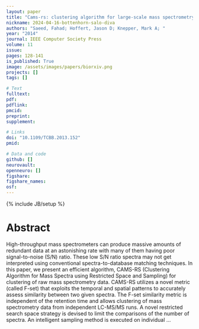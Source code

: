 ```yaml
---
layout: paper
title: "Cams-rs: clustering algorithm for large-scale mass spectrometry data using restricted search space and intelligent random sampling"
nickname: 2024-04-16-bottenhorn-salo-diva
authors: "Saeed, Fahad; Hoffert, Jason D; Knepper, Mark A; "
year: "2014"
journal: IEEE Computer Society Press
volume: 11
issue:
pages: 128-141
is_published: True
image: /assets/images/papers/biorxiv.png
projects: []
tags: []

# Text
fulltext:
pdf:
pdflink:
pmcid:
preprint: 
supplement:

# Links
doi: "10.1109/TCBB.2013.152"
pmid:

# Data and code
github: []
neurovault:
openneuro: []
figshare:
figshare_names:
osf:
---
```

{% include JB/setup %}

# Abstract

High-throughput mass spectrometers can produce massive amounts of redundant data at an astonishing rate with many of them having poor signal-to-noise (S/N) ratio. These low S/N ratio spectra may not get interpreted using conventional spectra-to-database matching techniques. In this paper, we present an efficient algorithm, CAMS-RS (Clustering Algorithm for Mass Spectra using Restricted Space and Sampling) for clustering of raw mass spectrometry data. CAMS-RS utilizes a novel metric (called F-set) that exploits the temporal and spatial patterns to accurately assess similarity between two given spectra. The F-set similarity metric is independent of the retention time and allows clustering of mass spectrometry data from independent LC-MS/MS runs. A novel restricted search space strategy is devised to limit the comparisons of the number of spectra. An intelligent sampling method is executed on individual …
